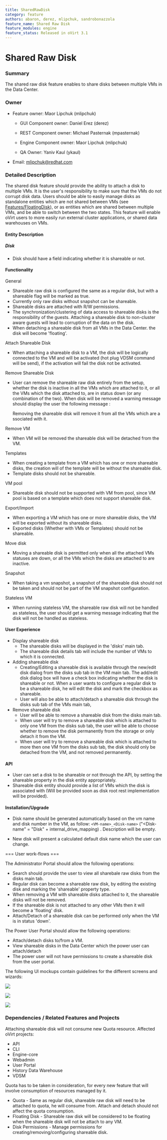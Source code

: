 ```yaml
---
title: SharedRawDisk
category: feature
authors: abaron, derez, mlipchuk, sandrobonazzola
feature_name: Shared Raw Disk
feature_modules: engine
feature_status: Released in oVirt 3.1
---
```


# Shared Raw Disk

### Summary

The shared raw disk feature enables to share disks between multiple VMs in the Data Center.

### Owner

*   Feature owner: Maor Lipchuk (mlipchuk)

    * GUI Component owner: Daniel Erez (derez)

    * REST Component owner: Michael Pasternak (mpasternak)

    * Engine Component owner: Maor Lipchuk (mlipchuk)

    * QA Owner: Yaniv Kaul (ykaul)

*   Email: mlipchuk@redhat.com


### Detailed Description

The shared disk feature should provide the ability to attach a disk to multiple VMs. It is the user's responsibility to make sure that the VMs do not corrupt disk data.
Users should be able to easily manage disks as standalone entities which are not shared between VMs (see [Features/FloatingDisk](/develop/release-management/features/storage/floatingdisk/)),
 or as entities which are shared between multiple VMs, and be able to switch between the two states. This feature will enable oVirt users to more easily run external cluster applications, or shared data warehouses on VMs.

#### Entity Description

##### Disk

*   Disk should have a field indicating whether it is shareable or not.

#### Functionality

General

*   Shareable raw disk is configured the same as a regular disk, but with a shareable flag will be marked as true.
*   Currently only raw disks without snapshot can be shareable.
*   Shareable disks are attached with R/W permissions.
*   The synchronization/clustering of data access to shareable disks is the responsibility of the guests. Attaching a shareable disk to non-cluster aware guests will lead to corruption of the data on the disk.
*   When detaching a shareable disk from all VMs in the Data Center. the disk will become 'floating'.

Attach Shareable Disk

*   When attaching a shareable disk to a VM, the disk will be logically connected to the VM and will be activated (hot plug VDSM command will be send), if the activation will fail the disk not be activated.

Remove Shareable Disk

*   User can remove the shareable raw disk entirely from the setup, whether the disk is inactive in all the VMs which are attached to it, or all the VMs which the disk attached to, are in status down (or any combination of the two).
     When disk will be removed a warning message should display the user the following message :

      Removing the shareable disk will remove it from all the VMs which are associated with it.

Remove VM

*   When VM will be removed the shareable disk will be detached from the VM.

Templates

*   When creating a template from a VM which has one or more shareable disks, the creation will of the template will be without the shareable disk.
*   Template disks should not be shareable.

VM pool

*   Shareable disk should not be supported with VM from pool, since VM pool is based on a template which does not support shareable disk.

Export/Import

*   When exporting a VM which has one or more shareable disks, the VM will be exported without its shareable disks.
*   Exported disks (Whether with VMs or Templates) should not be shareable.

Move disk

*   Moving a shareable disk is permitted only when all the attached VMs statuses are down, or all the VMs which the disks are attached to are inactive.

Snapshot

*   When taking a vm snapshot, a snapshot of the shareable disk should not be taken and should not be part of the VM snapshot configuration.

Stateless VM

*   When running stateless VM, the shareable raw disk will not be handled as stateless, the user should get a warning message indicating that the disk will not be handled as stateless.

#### User Experience

*   Display shareable disk
    -   The shareable disks will be displayed in the 'disks' main tab.
    -   The shareable disk details tab will include the number of VMs to which it is connected.
*   Adding shareable disk
    -   Creating/Editing a shareable disk is available through the new/edit disk dialog from the disks sub tab in the VM main tab.
         The add/edit disk dialog box will have a check box indicating whether the disk is shareable or not.
        When a user wants to configure a regular disk to be a shareable disk, he will edit the disk and mark the checkbox as shareable.
    -   User will also be able to attach/detach a shareable disk through the disks sub tab of the VMs main tab,
*   Remove shareable disk
    -   User will be able to remove a shareable disk from the disks main tab.
    -   When user will try to remove a shareable disk which is attached to only one VM from the disks sub tab, the user will be able to choose whether to remove the disk permanently from the storage or only detach it from the VM.
    -   When user will try to remove a shareable disk which is attached to more then one VM from the disks sub tab, the disk should only be detached from the VM, and not removed permanently.

#### API

*   User can set a disk to be shareable or not through the API, by setting the shareable property in the disk entity appropriately.
*   Shareable disk entity should provide a list of VMs which the disk is associated with (Will be provided soon as disk root rest implementation will be provided).

#### Installation/Upgrade

*   Disk name should be generated automatically based on the vm name and disk number in the VM, as follow:
`<VM-name>_<Disk-name>` ("<Disk-name" = "Disk" + internal_drive_mapping) . Description will be empty. 

* New disk will present a calculated default disk name which the user can change.

=== User work-flows ===
<!-- Describe the high-level work-flows relevant to this feature. -->

The Administrator Portal should allow the following operations:

*   Search should provide the user to view all sharebale raw disks from the disks main tab.
*   Regular disk can become a shareable raw disk, by editing the existing disk and marking the 'shareable' property type.
*   When removing a VM with shareable disks attached to it, the shareable disks will not be removed.
*   If the shareable disk is not attached to any other VMs then it will become a 'floating' disk.
*   Attach/Detach of a shareable disk can be performed only when the VM is in status 'down'.

The Power User Portal should allow the following operations:

*   Attach/detach disks to/from a VM.
*   View shareable disks in the Data Center which the power user can attach/detach
*   The power user will not have permissions to create a shareable disk from the user portal.

The following UI mockups contain guidelines for the different screens and wizards:

![](/images/wiki/grid_vmvdisks.png)

![](/images/wiki/attach_dialogue.png)

![](/images/wiki/new_disk.png)

### Dependencies / Related Features and Projects

Attaching shareable disk will not consume new Quota resource. Affected oVirt projects:

*   API
*   CLI
*   Engine-core
*   Webadmin
*   User Portal
*   History Data Warehouse
*   VDSM

Quota has to be taken in consideration, for every new feature that will involve consumption of resources managed by it.

*   Quota - Same as regular disk, shareable raw disk will need to be attached to quota, he will consume from. Attach and detach should not affect the quota consumption.
*   Floating Disk - Shareable raw disk will be considered to be floating when the shareable disk will not be attach to any VM.
*   Disk Permissions - Manage permissions for creating/removing/configuring shareable disk.
